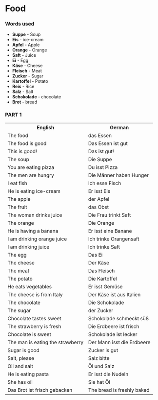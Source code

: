# Food

### Words used
+ **Suppe** - Soup
+ **Eis** - ice-cream
+ **Apfel** - Apple
+ **Orange** - Orange
+ **Saft** - Juice
+ **Ei** - Egg
+ **Käse** - Cheese
+ **Fleisch** - Meat
+ **Zucker** - Sugar
+ **Kartoffel** - Potato
+ **Reis** - Rice
+ **Salz** - Salt
+ **Schokolade** - chocolate
+ **Brot** - bread

### PART 1

<table>
    <tr>
        <th>English</th>
        <th>German</th>
    </tr>
    <tr>
        <td>The food</td>
        <td>das Essen</td>
    </tr>
    <tr>
        <td>The food is good</td>
        <td>Das Essen ist gut</td>
    </tr>
    <tr>
        <td>This is good!</td>
        <td>Das ist gut!</td>
    </tr>
    <tr>
        <td>The soup</td>
        <td>Die Suppe</td>
    </tr>
    <tr>
        <td>You are eating pizza</td>
        <td>Du isst Pizza</td>
    </tr>
    <tr>
        <td>The men are hungry</td>
        <td>Die Männer haben Hunger</td>
    </tr>
    <tr>
        <td>I eat fish</td>
        <td>Ich esse Fisch</td>
    </tr>
    <tr>
        <td>He is eating ice-cream</td>
        <td>Er isst Eis</td>
    </tr>
    <tr>
        <td>The apple</td>
        <td>der Apfel</td>
    </tr>
    <tr>
        <td>The fruit</td>
        <td>das Obst</td>
    </tr>
    <tr>
        <td>The woman drinks juice</td>
        <td>Die Frau trinkt Saft</td>
    </tr>
    <tr>
        <td>The orange</td>
        <td>Die Orange</td>
    </tr>
    <tr>
        <td>He is having a banana</td>
        <td>Er isst eine Banane</td>
    </tr>
    <tr>
        <td>I am drinking orange juice</td>
        <td>Ich trinke Orangensaft</td>
    </tr>
    <tr>
        <td>I am drinking juice</td>
        <td>Ich trinke Saft</td>
    </tr>
    <tr>
        <td>The egg</td>
        <td>Das Ei</td>
    </tr>
    <tr>
        <td>The cheese</td>
        <td>Der Käse</td>
    </tr>
    <tr>
        <td>The meat</td>
        <td>Das Fleisch</td>
    </tr>
    <tr>
        <td>The potato</td>
        <td>Die Kartoffel</td>
    </tr>
    <tr>
        <td>He eats vegetables</td>
        <td>Er isst Gemüse</td>
    </tr>
    <tr>
        <td>The cheese is from Italy</td>
        <td>Der Käse ist aus Italien</td>
    </tr>
    <tr>
        <td>The chocolate</td>
        <td>Die Schokolade</td>
    </tr>
    <tr>
        <td>The sugar</td>
        <td>der Zucker</td>
    </tr>
    <tr>
        <td>Chocolate tastes sweet</td>
        <td>Schokolade schmeckt süß</td>
    </tr>
    <tr>
        <td>The strawberry is fresh</td>
        <td>Die Erdbeere ist frisch</td>
    </tr>
    <tr>
        <td>Chocolate is sweet</td>
        <td>Schokolade ist lecker</td>
    </tr>
    <tr>
        <td>The man is eating the strawberry</td>
        <td>Der Mann isst die Erdbeere</td>
    </tr>
    <tr>
        <td>Sugar is good</td>
        <td>Zucker is gut</td>
    </tr>
    <tr>
        <td>Salt, please</td>
        <td>Salz bitte</td>
    </tr>
    <tr>
        <td>Oil and salt</td>
        <td>Öl und Salz</td>
    </tr>
    <tr>
        <td>He is eating pasta</td>
        <td>Er isst die Nudeln</td>
    </tr>
    <tr>
        <td>She has oil</td>
        <td>Sie hat Öl</td>		
    </tr>
	<tr>
        <td>Das Brot ist frisch gebacken</td>
        <td>The bread is freshly baked</td>		
    </tr>
</table>

